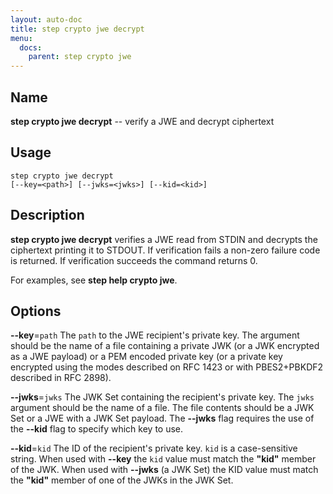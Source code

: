 ```yaml
---
layout: auto-doc
title: step crypto jwe decrypt
menu:
  docs:
    parent: step crypto jwe
---
```


## Name
**step crypto jwe decrypt** -- verify a JWE and decrypt ciphertext

## Usage

```raw
step crypto jwe decrypt
[--key=<path>] [--jwks=<jwks>] [--kid=<kid>]
```

## Description

**step crypto jwe decrypt** verifies a JWE read from STDIN and decrypts the
ciphertext printing it to STDOUT. If verification fails a non-zero failure
code is returned. If verification succeeds the command returns 0.

For examples, see **step help crypto jwe**.

## Options


**--key**=`path`
The `path` to the JWE recipient's private key. The argument should be the name of a file
containing a private JWK (or a JWK encrypted as a JWE payload) or a PEM encoded
private key (or a private key encrypted using the modes described on RFC 1423 or
with PBES2+PBKDF2 described in RFC 2898).

**--jwks**=`jwks`
The JWK Set containing the recipient's private key. The `jwks` argument should
be the name of a file. The file contents should be a JWK Set or a JWE with a
JWK Set payload. The **--jwks** flag requires the use of the **--kid** flag to
specify which key to use.

**--kid**=`kid`
The ID of the recipient's private key. `kid` is a case-sensitive string. When
used with **--key** the `kid` value must match the **"kid"** member of the JWK. When
used with **--jwks** (a JWK Set) the KID value must match the **"kid"** member of
one of the JWKs in the JWK Set.

